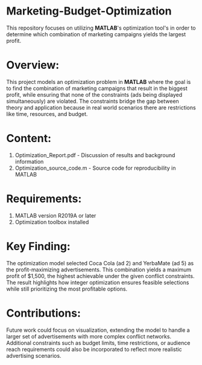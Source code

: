 # Marketing-Budget-Optimization
This repository focuses on utilizing **MATLAB**'s optimization tool's in order to determine which combination of marketing campaigns yields the largest profit. 

# Overview:
This project models an optimization problem in **MATLAB** where the goal is to find the combination of marketing campaigns that result in the biggest profit, while ensuring that none of the constraints (ads being displayed simultaneously) are violated. The constraints bridge the gap between theory and application because in real world scenarios there are restrictions like time, resources, and budget. 

# Content:
1. Optimization_Report.pdf - Discussion of results and background information
2. Optimization_source_code.m - Source code for reproducibility in MATLAB

# Requirements:
1. MATLAB version R2019A or later 
2. Optimization toolbox installed

# Key Finding:
The optimization model selected Coca Cola (ad 2) and YerbaMate (ad 5) as the profit-maximizing advertisements. This combination yields a maximum profit of $1,500, the highest achievable under the given conflict constraints. The result highlights how integer optimization ensures feasible selections while still prioritizing the most profitable options.

# Contributions:
Future work could focus on visualization, extending the model to handle a larger set of advertisements with more complex conflict networks. Additional constraints such as budget limits, time restrictions, or audience reach requirements could also be incorporated to reflect more realistic advertising scenarios.
